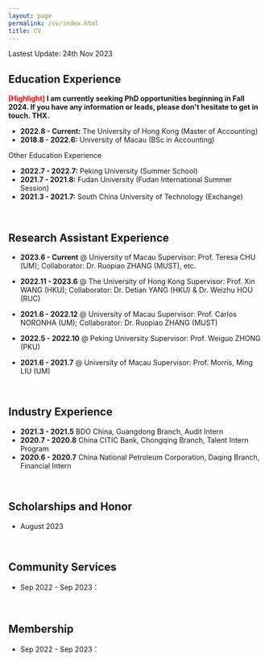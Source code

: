 ```yaml
---
layout: page
permalink: /cv/index.html
title: CV
---
```


Lastest Update: 24th Nov 2023 &nbsp;

## Education Experience

**<font color='red'>[Highlight]</font> I am currently seeking PhD opportunities beginning in Fall 2024. If you have any information or leads, please don't hesitate to get in touch. THX.**

- **2022.8 - Current:** The University of Hong Kong (Master of Accounting)
- **2018.8 - 2022.6:** University of Macau (BSc in Accounting)

Other Education Experience
- **2022.7 - 2022.7:** Peking University (Summer School)
- **2021.7 - 2021.8:** Fudan University (Fudan International Summer Session)
- **2021.3 - 2021.7:** South China University of Technology (Exchange)
<br>

## Research Assistant Experience

- **2023.6 - Current** @ University of Macau
  Supervisor: Prof. Teresa CHU (UM); Collaborator: Dr. Ruopiao ZHANG (MUST), etc.
  
- **2022.11 - 2023.6** @ The University of Hong Kong
  Supervisor: Prof. Xin WANG (HKU); Collaborator: Dr. Detian YANG (HKU) & Dr. Weizhu HOU (RUC)

- **2021.6 - 2022.12** @ University of Macau
  Supervisor: Prof. Carlos NORONHA (UM); Collaborator: Dr. Ruopiao ZHANG (MUST)
  
- **2022.5 - 2022.10** @ Peking University 
  Supervisor: Prof. Weiguo ZHONG (PKU)

- **2021.6 - 2021.7** @ University of Macau
  Supervisor: Prof. Morris, Ming LIU (UM)
<br>

## Industry Experience

- **2021.3 - 2021.5** BDO China, Guangdong Branch, Audit Intern
- **2020.7 - 2020.8** China CITIC Bank, Chongqing Branch, Talent Intern Program
- **2020.6 - 2020.7** China National Petroleum Corporation, Daqing Branch, Financial Intern
<br>

## Scholarships and Honor

- August 2023
<br>

## Community Services
- Sep 2022 - Sep 2023：
<br>

## Membership
- Sep 2022 - Sep 2023：
<br>
